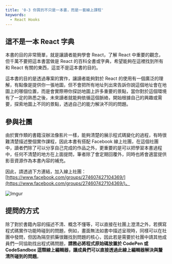 ```yaml
---
title: '0-3 你買的不只是一本書，而是一套線上課程'
keywords:
  - React Hooks
---
```


## 這不是一本 React 字典

本書的目的非常簡單，就是讓讀者能夠學會 React，了解 React 中重要的觀念，但千萬不要把這本書當做是 React 的百科全書或字典，希望能夠在這裡找到所有和 React 有關的東西，這並不是這本書的目的。

這本書的目的是透過專案的實作，讓讀者能夠對於 React 的使用有一個廣泛的理解，有點像是提供你一張地圖，但不會把所有地址列出來告訴你說這個地址會在地圖上的哪個位置，而是會實際帶你探訪地圖上許多重要的景點，當你對於這個環境有了一定的熟悉之後，未來讀者就能夠依循這個脈絡，開始根據自己的興趣或需要，探索地圖上不同的景點，透過自己的能力解決不同的問題。

## 參與社團

由於實作類的書籍沒辦法像影片一樣，能夠清楚的展示程式碼變化的過程，有時很難清楚描述整個實作課程，因此本書有搭配 Facebook 線上社團，在這個社團中，讀者們除了可以分享自己完成的作品之外，更重要的是可以把學習本書過程中，任何不清楚的地方在上面提問，筆者除了會定期回覆外，同時也將會適當提供影音資源作為本書內容的補充。

因此，請透過下方連結，加入線上社團：[https://www.facebook.com/groups/274607427104369/](https://www.facebook.com/groups/274607427104369/)。

![Imgur](https://i.imgur.com/hJUwZ8p.png)

## 提問的方式

除了對於書籍內容的描述不清、概念不懂等，可以直接在社團上澄清之外，若撰寫程式碼實作功能時碰到的問題，例如，畫面無法如書中描述呈現時，同樣可以在社團中發問，但因為隔空抓藥很難找到問題的核心，因此若是需要於社團中請其他成員們一同協助找出程式碼問題，**請務必將程式原始碼放置於 CodePen 或 CodeSandbox 這類線上編輯器，讓成員們可以直接透過此線上編輯器解決與釐清所碰到的問題**。
